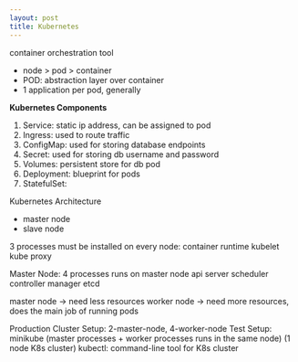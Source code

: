 ```yaml
---
layout: post
title: Kubernetes
---
```


container orchestration tool

- node > pod > container <br>
- POD: abstraction layer over container <br>
- 1 application per pod, generally

**Kubernetes Components**

1. Service: static ip address, can be assigned to pod
2. Ingress: used to route traffic
3. ConfigMap: used for storing database endpoints
4. Secret: used for storing db username and password
5. Volumes: persistent store for db pod
6. Deployment: blueprint for pods
7. StatefulSet:

Kubernetes Architecture
- master node
- slave node

3 processes must be installed on every node:
container runtime
kubelet
kube proxy

Master Node: 4 processes runs on master node
api server
scheduler
controller manager
etcd

master node -> need less resources
worker node -> need more resources, does the main job of running pods


Production Cluster Setup: 2-master-node, 4-worker-node
Test Setup: minikube (master processes + worker processes runs in the same node) (1 node K8s cluster)
kubectl: command-line tool for K8s cluster